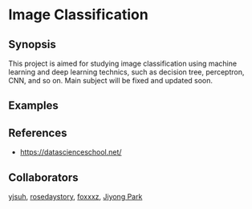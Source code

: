# Image Classification
## Synopsis
This project is aimed for studying image classification using machine learning and deep learning technics, such as decision tree, perceptron, CNN, and so on. Main subject will be fixed and updated soon.

## Examples


## References
* https://datascienceschool.net/

## Collaborators
<a href="https://github.com/yjsuh-sub">yjsuh</a>, <a href="https://github.com/rosedaystory">rosedaystory</a>, <a href="http://github.com/foxxxz">foxxxz</a>, <a href="http://github.com/jyp0909">Jiyong Park</a> 
